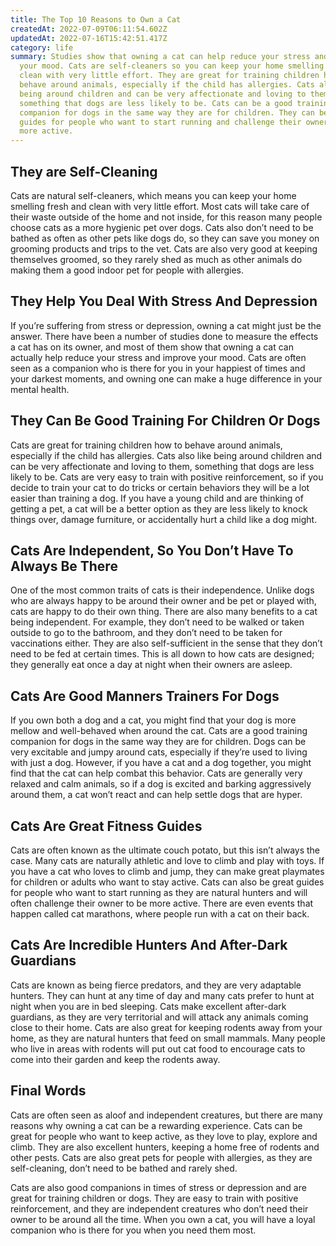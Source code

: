 ```yaml
---
title: The Top 10 Reasons to Own a Cat
createdAt: 2022-07-09T06:11:54.602Z
updatedAt: 2022-07-16T15:42:51.417Z
category: life
summary: Studies show that owning a cat can help reduce your stress and improve
  your mood. Cats are self-cleaners so you can keep your home smelling fresh and
  clean with very little effort. They are great for training children how to
  behave around animals, especially if the child has allergies. Cats also like
  being around children and can be very affectionate and loving to them,
  something that dogs are less likely to be. Cats can be a good training
  companion for dogs in the same way they are for children. They can be great
  guides for people who want to start running and challenge their owner to be
  more active.
---
```


## They are Self-Cleaning

Cats are natural self-cleaners, which means you can keep your home smelling fresh and clean with very little effort. Most cats will take care of their waste outside of the home and not inside, for this reason many people choose cats as a more hygienic pet over dogs. Cats also don’t need to be bathed as often as other pets like dogs do, so they can save you money on grooming products and trips to the vet. Cats are also very good at keeping themselves groomed, so they rarely shed as much as other animals do making them a good indoor pet for people with allergies.

## They Help You Deal With Stress And Depression

If you’re suffering from stress or depression, owning a cat might just be the answer. There have been a number of studies done to measure the effects a cat has on its owner, and most of them show that owning a cat can actually help reduce your stress and improve your mood. Cats are often seen as a companion who is there for you in your happiest of times and your darkest moments, and owning one can make a huge difference in your mental health.

## They Can Be Good Training For Children Or Dogs

Cats are great for training children how to behave around animals, especially if the child has allergies. Cats also like being around children and can be very affectionate and loving to them, something that dogs are less likely to be. Cats are very easy to train with positive reinforcement, so if you decide to train your cat to do tricks or certain behaviors they will be a lot easier than training a dog. If you have a young child and are thinking of getting a pet, a cat will be a better option as they are less likely to knock things over, damage furniture, or accidentally hurt a child like a dog might.

## Cats Are Independent, So You Don’t Have To Always Be There

One of the most common traits of cats is their independence. Unlike dogs who are always happy to be around their owner and be pet or played with, cats are happy to do their own thing. There are also many benefits to a cat being independent. For example, they don’t need to be walked or taken outside to go to the bathroom, and they don’t need to be taken for vaccinations either. They are also self-sufficient in the sense that they don’t need to be fed at certain times. This is all down to how cats are designed; they generally eat once a day at night when their owners are asleep.

## Cats Are Good Manners Trainers For Dogs

If you own both a dog and a cat, you might find that your dog is more mellow and well-behaved when around the cat. Cats are a good training companion for dogs in the same way they are for children. Dogs can be very excitable and jumpy around cats, especially if they’re used to living with just a dog. However, if you have a cat and a dog together, you might find that the cat can help combat this behavior. Cats are generally very relaxed and calm animals, so if a dog is excited and barking aggressively around them, a cat won’t react and can help settle dogs that are hyper.

## Cats Are Great Fitness Guides

Cats are often known as the ultimate couch potato, but this isn’t always the case. Many cats are naturally athletic and love to climb and play with toys. If you have a cat who loves to climb and jump, they can make great playmates for children or adults who want to stay active. Cats can also be great guides for people who want to start running as they are natural hunters and will often challenge their owner to be more active. There are even events that happen called cat marathons, where people run with a cat on their back.

## Cats Are Incredible Hunters And After-Dark Guardians

Cats are known as being fierce predators, and they are very adaptable hunters. They can hunt at any time of day and many cats prefer to hunt at night when you are in bed sleeping. Cats make excellent after-dark guardians, as they are very territorial and will attack any animals coming close to their home. Cats are also great for keeping rodents away from your home, as they are natural hunters that feed on small mammals. Many people who live in areas with rodents will put out cat food to encourage cats to come into their garden and keep the rodents away.

## Final Words

Cats are often seen as aloof and independent creatures, but there are many reasons why owning a cat can be a rewarding experience. Cats can be great for people who want to keep active, as they love to play, explore and climb. They are also excellent hunters, keeping a home free of rodents and other pests. Cats are also great pets for people with allergies, as they are self-cleaning, don’t need to be bathed and rarely shed.

Cats are also good companions in times of stress or depression and are great for training children or dogs. They are easy to train with positive reinforcement, and they are independent creatures who don’t need their owner to be around all the time. When you own a cat, you will have a loyal companion who is there for you when you need them most.
